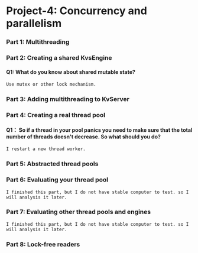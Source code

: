 # Project-4: Concurrency and parallelism

### Part 1: Multithreading

### Part 2: Creating a shared KvsEngine

#### Q1: What do you know about shared mutable state?
`Use mutex or other lock mechanism.`

### Part 3: Adding multithreading to KvServer

### Part 4: Creating a real thread pool

#### Q1： So if a thread in your pool panics you need to make sure that the total number of threads doesn't decrease. So what should you do? 
`I restart a new thread worker.`

### Part 5: Abstracted thread pools

### Part 6: Evaluating your thread pool
`I finished this part, but I do not have stable computer to test. so I will analysis it later.`

### Part 7: Evaluating other thread pools and engines
`I finished this part, but I do not have stable computer to test. so I will analysis it later.`

### Part 8: Lock-free readers

